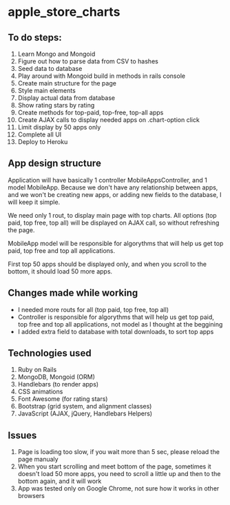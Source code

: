 # apple_store_charts

## To do steps:

1. Learn Mongo and Mongoid
2. Figure out how to parse data from CSV to hashes
3. Seed data to database
4. Play around with Mongoid build in methods in rails console
5. Create main structure for the page
6. Style main elements
7. Display actual data from database
8. Show rating stars by rating
9. Create methods for top-paid, top-free, top-all apps
10. Create AJAX calls to display needed apps on .chart-option click
11. Limit display by 50 apps only
12. Complete all UI
13. Deploy to Heroku

## App design structure

Application will have basically 1 controller MobileAppsController, and 1 model MobileApp. Because we don't have any relationship between apps, and we won't be creating new apps, or adding new fields to the database, I will keep it simple.

We need only 1 rout, to display main page with top charts. All options (top paid, top free, top all) will be displayed on AJAX call, so without refreshing the page.

MobileApp model will be responsible for algorythms that will help us get top paid, top free and top all applications.

First top 50 apps should be displayed only, and when you scroll to the bottom, it should load 50 more apps.

## Changes made while working

- I needed more routs for all (top paid, top free, top all)
- Controller is responsible for algorythms that will help us get top paid, top free and top all applications, not model as I thought at the beggining
- I added extra field to database with total downloads, to sort top apps

## Technologies used

1. Ruby on Rails
2. MongoDB, Mongoid (ORM)
3. Handlebars (to render apps)
4. CSS animations
5. Font Awesome (for rating stars)
6. Bootstrap (grid system, and alignment classes)
7. JavaScript (AJAX, jQuery, Handlebars Helpers)


## Issues

1. Page is loading too slow, if you wait more than 5 sec, please reload the page manualy
2. When you start scrolling and meet bottom of the page, sometimes it doesn't load 50 more apps, you need to scroll a little up and then to the bottom again, and it will work
3. App was tested only on Google Chrome, not sure how it works in other browsers





